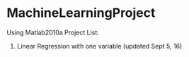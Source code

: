 # MachineLearningProject
Using Matlab2010a
Project List:
1. Linear Regression with one variable (updated Sept 5, 16)
